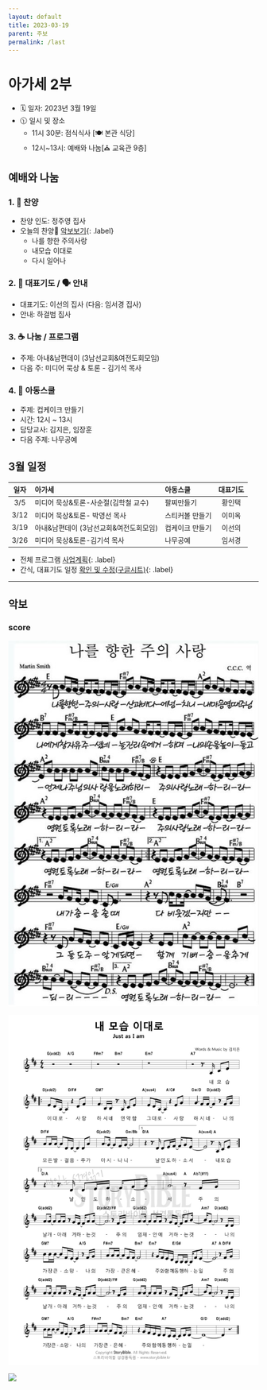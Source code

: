 ```yaml
---
layout: default
title: 2023-03-19
parent: 주보
permalink: /last
---
```


# 아가세 2부
- 🗓️ 일자: 2023년 3월 19일
- 🕦 일시 및 장소
  -  11시 30분: 점식식사 [🍽️ 본관 식당]
  -  12시~13시: 예배와 나눔[⛪ 교육관 9층]

## 예배와 나눔

### 1. 🎤 찬양
- 찬양 인도: 정주영 집사
- 오늘의 찬양🎵 [악보보기](#score){: .label}
  - 나를 향한 주의사랑
  - 내모습 이대로
  - 다시 일어나
<!-- - 찬양 영상: 📺 [유튜브(새창)](https://www.youtube.com/playlist?list=PLb8xb_lIoJ_ES2AYPE6x0PzqqewsFv5FA){: .label} -->

### 2. 🙏 대표기도 / 🗣️ 안내
- 대표기도: 이선의 집사 (다음: 임서경 집사)
- 안내: 하걸범 집사

### 3. ☕ 나눔 / 프로그램
- 주제: 아내&남편데이 (3남선교회&여전도회모임)
- 다음 주: 미디어 묵상 & 토론 - 김기석 목사

### 4. 🏫 아동스쿨
- 주제: 컵케이크 만들기
- 시간: 12시 ~ 13시
- 담당교사: 김지은, 임장훈
- 다음 주제: 나무공예

## 3월 일정

|일자| 아가세| 아동스쿨 | 대표기도 |
|:---:|:-------------------------------------------|:----|:----:|
| 3/5 | 미디어 묵상&토론-사순절(김학철 교수) | 팔찌만들기 | 황인택 |
| 3/12 | 미디어 묵상&토론- 박영선 목사| 스티커볼 만들기| 이미옥 |
| 3/19 | 아내&남편데이 (3남선교회&여전도회모임)| 컵케이크 만들기| 이선의 |
| 3/26 | 미디어 묵상&토론-김기석 목사| 나무공예| 임서경 |

- 전체 프로그램 [사업계획](schedule){: .label}
- 간식, 대표기도 일정 [확인 및 수정(구글시트)](https://docs.google.com/spreadsheets/d/1lbI19_aBxfNdhaPLaUOwoYV0HYdjHeSiXNjnpaHt0dw/edit?usp=sharing){: .label}

---

## 악보

### score
![](attachments/2023-03-19_1.jpeg)

![](attachments/2023-03-19_2.png)

![](attachments/2023-03-19_2.jpg)
